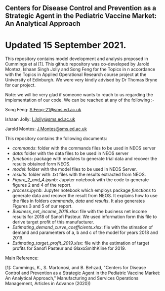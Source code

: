 ## Centers for Disease Control and Prevention as a Strategic Agent in the Pediatric Vaccine Market: An Analytical Approach 

# Updated 15 September 2021. 

This repository contains model development and analysis proposed in Cummings et al [1]. This github repository was co-developed by Jarold Montez, Ishaan Singh Jolly and Song Feng for the Topics in n accordance with the Topics in Applied Operational Research course project at the University of Edinburgh. We were very kindly advised by Dr Thomas Bryne for our project. 


Note: we will be very glad if someone wants to reach to us regarding the implementation of our code. We can be reached at any of the following :- 

Song Feng: S.Feng-21@sms.ed.ac.uk 

Ishaan Jolly: I.Jolly@sms.ed.ac.uk 

Jarold Montes: J.Montes@sms.ed.ac.uk

This repository contains the following documents:

* *commands*: folder with the commands files to be used in NEOS server
* *data*: folder with the data files to be used in NEOS server
* *functions*: package with modules to generate trial data and recover the results obtained form NEOS.
* *model*: folder with the model files to be used in NEOS Server.
* *results*: folder with .txt files with the results extracted from NEOS.
* *Figure_2_and_4.ipynb*: Jupyter notebook with the code to generate figures 2 and 4 of the report.
* *process.ipynb*:  Jupyter notebook which employs package *functions* to generate data and recover the result from NEOS. It explains how to use the files in folders *commands*, *data* and *results*. It also generates Figures 3 and 5 of our report.
* *Business_net_income_2018.xlsx*: file with the business net income results for 2018 of Sanofi Pasteur. We used information form this file to derive target profit of this manufacturer.
* *Estimating_demand_curve_coefficients.xlsx*: file with the stimation of demand and paramenters of a, b and c of the model for years 2018 and 2019.
* *Estimating_target_profit_2019.xlsx*: file with the estimation of target profits for Sanofi Pasteur and GlaxoSmithKline for 2019.

Main Reference:

[1]: Cummings, K., S. Martonosi, and B. Behzad, "Centers for Disease Control and Prevention as a Strategic Agent in the Pediatric Vaccine Market: An Analytical Approach," Manufacturing and Services Operations Management, Articles in Advance (2020))

